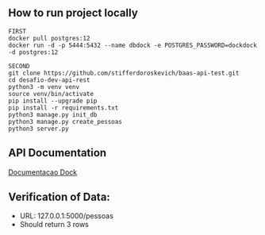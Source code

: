 ## How to run project locally
```
FIRST
docker pull postgres:12
docker run -d -p 5444:5432 --name dbdock -e POSTGRES_PASSWORD=dockdock -d postgres:12

SECOND
git clone https://github.com/stifferdoroskevich/baas-api-test.git
cd desafio-dev-api-rest
python3 -m venv venv
source venv/bin/activate
pip install --upgrade pip
pip install -r requirements.txt
python3 manage.py init_db
python3 manage.py create_pessoas
python3 server.py
```

## API Documentation
[Documentacao Dock](bit.ly/documentacao_dock)

## Verification of Data:
* URL: 127.0.0.1:5000/pessoas
* Should return 3 rows 
